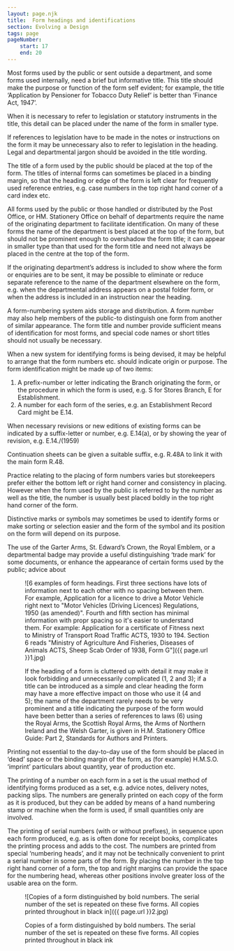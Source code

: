 ```yaml
---
layout: page.njk
title:  Form headings and identifications
section: Evolving a Design
tags: page
pageNumber:
    start: 17
    end: 20
---
```


Most forms used by the public or sent outside a department, and some forms used internally, need a brief but informative title. This title should make the purpose or function of the form self evident; for example, the title ‘Application by Pensioner for Tobacco Duty Relief’ is better than ‘Finance Act, 1947’.

When it is necessary to refer to legislation or statutory instruments in the title, this detail can be placed under the name of the form in smaller type.

If references to legislation have to be made in the notes or instructions on the form it may be unnecessary also to refer to legislation in the heading. Legal and departmental jargon should be avoided in the title wording.

The title of a form used by the public should be placed at the top of the form. The titles of internal forms can sometimes be placed in a binding margin, so that the heading or edge of the form is left clear for frequently used reference entries, e.g. case numbers in the top right hand corner of a card index etc.

All forms used by the public or those handled or distributed by the Post Office, or HM. Stationery Office on behalf of departments require the name of the originating department to facilitate identification. On many of these forms the name of the department is best placed at the top of the form, but should not be prominent enough to overshadow the form title; it can appear in smaller type than that used for the form title and need not always be placed in the centre at the top of the form.

If the originating department’s address is included to show where the form or
enquiries are to be sent, it may be possible to eliminate or reduce separate reference to the name of the department elsewhere on the form, e.g. when the departmental address appears on a postal folder form, or when the address is included in an instruction near the heading.

A form-numbering system aids storage and distribution. A form number may also help members of the public-to distinguish one form from another of similar appearance.
The form title and number provide sufficient means of identification for most forms, and special code names or short titles should not usually be necessary.

When a new system for identifying forms is being devised, it may be helpful to arrange that the form numbers etc. should indicate origin or purpose. The form identification might be made up of two items:

1. A prefix-number or letter indicating the Branch originating the form, or the
procedure in which the form is used, e.g. S for Stores Branch, E for Establishment.
2. A number for each form of the series, e.g. an Establishment Record Card might be E.14.

When necessary revisions or new editions of existing forms can be indicated by a suffix-letter or number, e.g. E.14(a), or by showing the year of revision, e.g. E.14./(1959)

Continuation sheets can be given a suitable suffix, e.g. R.48A to link it with the main form R.48.

Practice relating to the placing of form numbers varies but storekeepers prefer either the bottom left or right hand corner and consistency in placing.
However when the form used by the public is referred to by the number as well as the title, the number is usually best placed boldly in the top right hand corner of the form.

Distinctive marks or symbols may sometimes be used to identify forms or make sorting or selection easier and the form of the symbol and its position on the form will depend on its purpose.

The use of the Garter Arms, St. Edward’s Crown, the Royal Emblem, or a departmental badge may provide a useful distinguishing ‘trade mark’ for some documents, or enhance the appearance of certain forms used by the public; advice about

<figure>

![6 examples of form headings.
First three sections have lots of information next to each other with no spacing between them. For example, Application for a licence to drive a Motor Vehicle right next to "Motor Vehicles (Driving Licences) Regulations, 1950 (as amended)".
Fourth and fifth section has minimal information with propr spacing so it's easier to understand them.
For example: Application for a certificate of Fitness next to Ministry of Transport Road Traffic ACTS, 1930 to 194.
Section 6 reads "Ministry of Agriculture And Fisheries, Diseases of Animals ACTS, Sheep Scab Order of 1938, Form G"]({{ page.url }}1.jpg)

<figcaption>
If the heading of a form is cluttered up with detail it may make it look forbidding and unnecessarily complicated (1, 2 and 3); if a title can be introduced as a simple and clear heading the form may have a more effective impact on those who use it (4 and 5); the name of the department rarely needs to be very prominent and a title indicating the purpose of the form would have been better than a series of references to laws (6) using the Royal Arms, the Scottish Royal Arms, the Arms of Northern Ireland and the Welsh Garter, is given in H.M. Stationery Office Guide: Part 2, Standards for Authors and Printers.
</figcaption>
</figure>


Printing not essential to the day-to-day use of the form should be placed in ‘dead’ space or the binding margin of the form, as (for example) H.M.S.O. ‘imprint’ particulars about quantity, year of production etc.

The printing of a number on each form in a set is the usual method of identifying forms produced as a set, e.g. advice notes, delivery notes, packing slips. The numbers are generally printed on each copy of the form as it is produced, but they can be added by means of a hand numbering stamp or machine when the form is used, if small quantities only are involved.

The printing of serial numbers (with or without prefixes), in sequence upon each form produced, e.g. as is often done for receipt books, complicates the printing process and adds to the cost. The numbers are printed from special ‘numbering heads’, and it may not be technically convenient to print a serial number in some parts of the form. By placing the number in the top right hand corner of a form, the top and right margins can provide the space for the numbering head, whereas other positions involve greater loss of the usable area on the form.


<figure>

![Copies of a form distinguished by bold numbers. The serial number of the set is repeated on these five forms. All copies printed throughout in black in]({{ page.url }}2.jpg)

<figcaption>
Copies of a form distinguished by bold numbers. The serial number of the set is repeated on these five forms. All copies printed throughout in black ink
</figcaption>
</figure>

